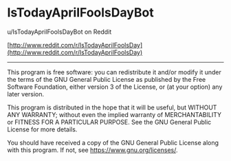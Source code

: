 # IsTodayAprilFoolsDayBot
u/IsTodayAprilFoolsDayBot on Reddit

[http://www.reddit.com/r/IsTodayAprilFoolsDay](http://www.reddit.com/r/IsTodayAprilFoolsDay)

---

This program is free software: you can redistribute it and/or modify
it under the terms of the GNU General Public License as published by
the Free Software Foundation, either version 3 of the License, or
(at your option) any later version.

This program is distributed in the hope that it will be useful,
but WITHOUT ANY WARRANTY; without even the implied warranty of
MERCHANTABILITY or FITNESS FOR A PARTICULAR PURPOSE.  See the
GNU General Public License for more details.

You should have received a copy of the GNU General Public License
along with this program.  If not, see <https://www.gnu.org/licenses/>.